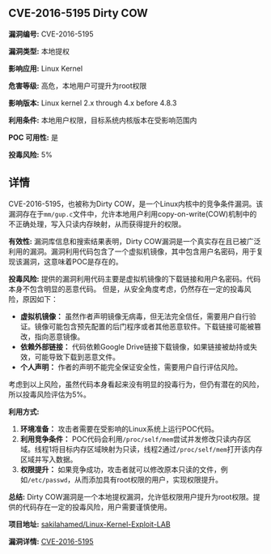 ## CVE-2016-5195 Dirty COW

**漏洞编号:** CVE-2016-5195

**漏洞类型:** 本地提权

**影响应用:** Linux Kernel

**危害等级:** 高危，本地用户可提升为root权限

**影响版本:** Linux kernel 2.x through 4.x before 4.8.3

**利用条件:** 本地用户权限，目标系统内核版本在受影响范围内

**POC 可用性:** 是

**投毒风险:** 5%

## 详情

CVE-2016-5195，也被称为Dirty COW，是一个Linux内核中的竞争条件漏洞。该漏洞存在于`mm/gup.c`文件中，允许本地用户利用copy-on-write(COW)机制中的不正确处理，写入只读内存映射，从而获得提升的权限。

**有效性:**
漏洞库信息和搜索结果表明，Dirty COW漏洞是一个真实存在且已被广泛利用的漏洞。漏洞利用代码包含了一个虚拟机镜像，其中包含用户名密码，用于复现该漏洞，这意味着POC是存在的。

**投毒风险:**
提供的漏洞利用代码主要是虚拟机镜像的下载链接和用户名密码。代码本身不包含明显的恶意代码。 但是，从安全角度考虑，仍然存在一定的投毒风险，原因如下：

*   **虚拟机镜像：** 虽然作者声明镜像无病毒，但无法完全信任，需要用户自行验证。镜像可能包含预先配置的后门程序或者其他恶意软件。下载链接可能被篡改，指向恶意镜像。
*   **依赖外部链接：** 代码依赖Google Drive链接下载镜像，如果链接被劫持或失效，可能导致下载到恶意文件。
*   **个人声明：** 作者的声明不能完全保证安全性，需要用户自行评估风险。

考虑到以上风险，虽然代码本身看起来没有明显的投毒行为，但仍有潜在的风险，所以投毒风险评估为5%。

**利用方式:**
1.  **环境准备：** 攻击者需要在受影响的Linux系统上运行POC代码。
2.  **利用竞争条件：** POC代码会利用`/proc/self/mem`尝试并发修改只读内存区域。线程1将目标内存区域映射为只读，线程2通过`/proc/self/mem`打开该内存区域并写入数据。
3.  **权限提升：** 如果竞争成功，攻击者就可以修改原本只读的文件，例如`/etc/passwd`，从而添加具有root权限的用户，实现权限提升。

**总结:**
Dirty COW漏洞是一个本地提权漏洞，允许低权限用户提升为root权限。提供的代码存在一定的投毒风险，用户需要谨慎使用。

**项目地址:** [sakilahamed/Linux-Kernel-Exploit-LAB](https://github.com/sakilahamed/Linux-Kernel-Exploit-LAB)

**漏洞详情:** [CVE-2016-5195](https://nvd.nist.gov/vuln/detail/CVE-2016-5195)